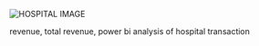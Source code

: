 ![HOSPITAL IMAGE](https://github.com/user-attachments/assets/62c63755-1c11-4c2e-99a8-3de3a31b6fe1)

revenue, total revenue, power bi analysis of hospital transaction 
